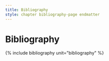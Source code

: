 ```yaml
---
title: Bibliography
style: chapter bibliography-page endmatter
---
```


# Bibliography

{% include bibliography unit="bibliography" %}